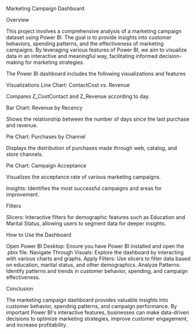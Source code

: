 Marketing Campaign Dashboard

Overview

This project involves a comprehensive analysis of a marketing campaign dataset using Power BI. The goal is to provide insights into customer behaviors, spending patterns, and the effectiveness of marketing campaigns. By leveraging various features of Power BI, we aim to visualize data in an interactive and meaningful way, facilitating informed decision-making for marketing strategies.

The Power BI dashboard includes the following visualizations and features

Visualizations
Line Chart: ContactCost vs. Revenue

Compares Z_CostContact and Z_Revenue according to day.

Bar Chart: Revenue by Recency

Shows the relationship between the number of days since the last purchase and revenue.

Pie Chart: Purchases by Channel

Displays the distribution of purchases made through web, catalog, and store channels.

Pie Chart: Campaign Acceptance

Visualizes the acceptance rate of various marketing campaigns.

Insights: Identifies the most successful campaigns and areas for improvement.

Filters

Slicers: Interactive filters for demographic features such as Education and Marital Status, allowing users to segment data for deeper insights.

How to Use the Dashboard

Open Power BI Desktop: Ensure you have Power BI installed and open the .pbix file.
Navigate Through Visuals: Explore the dashboard by interacting with various charts and graphs.
Apply Filters: Use slicers to filter data based on education, marital status, and other demographics.
Analyze Patterns: Identify patterns and trends in customer behavior, spending, and campaign effectiveness.

Conclusion

The marketing campaign dashboard provides valuable insights into customer behavior, spending patterns, and campaign performance. By important Power BI's interactive features, businesses can make data-driven decisions to optimize marketing strategies, improve customer engagement, and increase profitability.

